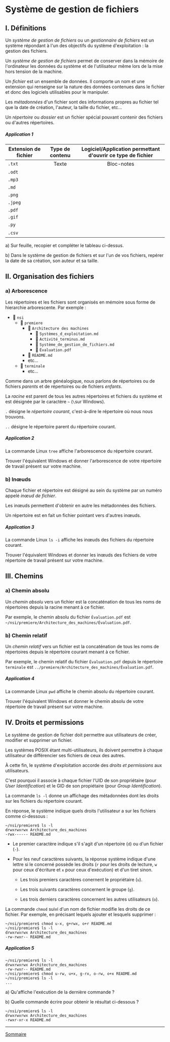 # Système de gestion de fichiers

## I. Définitions

Un *système de gestion de fichiers* ou un *gestionnaire de fichiers* est un système répondant à l'un des objectifs du système d'exploitation : la gestion des fichiers.

Un *système de gestion de fichiers* permet de conserver dans la mémoire de l'ordinateur les données du système et de l'utilisateur même lors de la mise hors tension de la machine.

Un *fichier* est un ensemble de données. Il comporte un nom et une extension qui renseigne sur la nature des données contenues dans le fichier et donc des logiciels utilisables pour le manipuler.

Les *métadonnées* d'un fichier sont des informations propres au fichier tel que la date de création, l'auteur, la taille du fichier, etc...

Un *répertoire* ou *dossier* est un fichier spécial pouvant contenir des fichiers ou d'autres répertoires.

##### Application 1

| Extension de fichier | Type de contenu | Logiciel/Application permettant d'ouvrir ce type de fichier |
| --- | :---: | :---: |
| `.txt` | Texte | Bloc-notes |
| `.odt` | | |
| `.mp3` | | |
| `.md`  | | |
| `.png` | | |
| `.jpeg`| | |
| `.pdf` | | |
| `.gif` | | |
| `.py`  | | |
| `.csv` | | |

a) Sur feuille, recopier et compléter le tableau ci-dessus.

b) Dans le système de gestion de fichiers et sur l'un de vos fichiers, repérer la date de sa création, son auteur et sa taille.

## II. Organisation des fichiers

### a) Arborescence

Les répertoires et les fichiers sont organisés en mémoire sous forme de hierarchie arborescente. Par exemple :

- :file_folder: `nsi`
    - :file_folder: `premiere`
        - :file_folder: `Architecture des machines`
            - :page_facing_up: `Systèmes_d_exploitation.md`
            - :page_facing_up: `Activité_terminus.md`
            - :page_facing_up: `Système_de_gestion_de_fichiers.md`
            - :page_facing_up: `Évaluation.pdf`
        - :page_facing_up: `README.md`
        - etc...
    - :file_folder: `terminale`
        - etc...

Comme dans un arbre généalogique, nous parlons de répertoires ou de fichiers *parents* et de répertoires ou de fichiers *enfants*.

La *racine* est parent de tous les autres répertoires et fichiers du système et est désignée par le caractère `~` (`\`sur Windows).

`.` désigne le *répertoire courant*, c'est-à-dire le répertoire où nous nous trouvons.

`..` désigne le répertoire parent du répertoire courant.

##### Application 2

La commande Linux `tree` affiche l'arborescence du répertoire courant.

Trouver l'équivalent Windows et donner l'arborescence de votre répertoire de travail présent sur votre machine.

### b) Inœuds

Chaque fichier et répertoire est désigné au sein du système par un numéro appelé *inœud de fichier*.

Les inœuds permettent d'obtenir en autre les métadonnées des fichiers.

Un répertoire est en fait un fichier pointant vers d'autres inœuds.

##### Application 3

La commande Linux `ls -i` affiche les inœuds des fichiers du répertoire courant.

Trouver l'équivalent Windows et donner les inœuds des fichiers de votre répertoire de travail présent sur votre machine.

## III. Chemins

### a) Chemin absolu

Un *chemin absolu* vers un fichier est la concaténation de tous les noms de répertoires depuis la racine menant à ce fichier.

Par exemple, le chemin absolu du fichier `Évaluation.pdf` est `~/nsi/premiere/Architecture_des_machines/Évaluation.pdf`.

### b) Chemin relatif

Un *chemin relatif* vers un fichier est la concaténation de tous les noms de répertoires depuis le répertoire courant menant à ce fichier.

Par exemple, le chemin relatif du fichier `Évaluation.pdf` depuis le répertoire `terminale` est `../premiere/Architecture_des_machines/Évaluation.pdf`.

##### Application 4

La commande Linux `pwd` affiche le chemin absolu du répertoire courant.

Trouver l'équivalent Windows et donner le chemin absolu de votre répertoire de travail présent sur votre machine.

## IV. Droits et permissions

Le système de gestion de fichier doit permettre aux utilisateurs de créer, modifier et supprimer un fichier.

Les systèmes POSIX étant multi-utilisateurs, ils doivent permettre à chaque utilisateur de différencier ses fichiers de ceux des autres.

À cette fin, le système d'exploitation accorde des *droits et permissions* aux utilisateurs.

C'est pourquoi il associe à chaque fichier l'UID de son propriétaire (pour *User Identification*) et le GID de son propiétaire (pour *Group Identification*).

La commande `ls -l` donne un affichage des métadonnées dont les droits sur les fichiers du répertoire courant.

En réponse, le système indique quels droits l'utilisateur a sur les fichiers comme ci-dessous :

```
~/nsi/premiere$ ls -l
drwxrwxrwx Architecture_des_machines
-rwx------ README.md
```

- Le premier caractère indique s'il s'agit d'un répertoire (`d`) ou d'un fichier (`-`).

- Pour les neuf caractères suivants, la réponse système indique d'une lettre si le concerné possède les droits (`r` pour les droits de lecture, `w` pour ceux d'écriture et `x` pour ceux d'exécution) et d'un tiret sinon.

    + Les trois premiers caractères conernent le propriétaire (`u`).

    + Les trois suivants caractères concernent le groupe (`g`).

    + Les trois derniers caractères concernent les autres utilisateurs (`o`).

La commande `chmod` suivi d'un nom de fichier modifie les droits de ce fichier. Par exemple, en précisant lequels ajouter et lesquels supprimer :

```
~/nsi/premiere$ chmod u-x, g+rwx, o+r README.md
~/nsi/premiere$ ls -l
drwxrwxrwx Architecture_des_machines
-rw-rwxr-- README.md
```

##### Application 5

```
~/nsi/premiere$ ls -l
drwxrwxrwx Architecture_des_machines
-rw-rwxr-- README.md
~/nsi/premiere$ chmod u-rw, u+x, g-rx, o-rw, o+x README.md
~/nsi/premiere$ ls -l
...
```

a) Qu'affiche l'exécution de la dernière commande ?

b) Quelle commande écrire pour obtenir le résultat ci-dessous ?

```
~/nsi/premiere$ ls -l
drwxrwxrwx Architecture_des_machines
-rwxr-xr-x README.md
```

________________

[Sommaire](./../../README.md)
